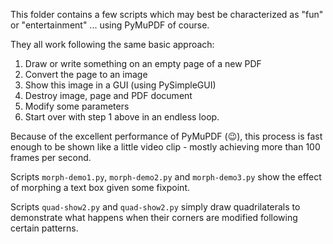 This folder contains a few scripts which may best be characterized as "fun" or "entertainment" ... using PyMuPDF of course.

They all work following the same basic approach:

1. Draw or write something on an empty page of a new PDF
2. Convert the page to an image
3. Show this image in a GUI (using PySimpleGUI)
4. Destroy image, page and PDF document
5. Modify some parameters
6. Start over with step 1 above in an endless loop.

Because of the excellent performance of PyMuPDF (😉), this process is fast enough to be shown like a little video clip - mostly achieving more than 100 frames per second.

Scripts `morph-demo1.py`, `morph-demo2.py` and `morph-demo3.py` show the effect of morphing a text box given some fixpoint.

Scripts `quad-show2.py` and `quad-show2.py` simply draw quadrilaterals to demonstrate what happens when their corners are modified following certain patterns.

